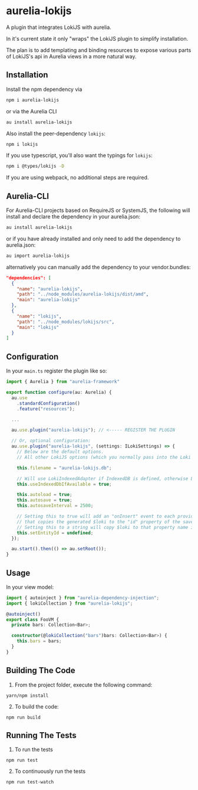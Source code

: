# aurelia-lokijs

A plugin that integrates LokiJS with aurelia.

In it's current state it only "wraps" the LokiJS plugin to simplify installation.

The plan is to add templating and binding resources to expose various parts of LokiJS's api in Aurelia views in a more natural way.


## Installation
Install the npm dependency via

```bash
npm i aurelia-lokijs
```

or via the Aurelia CLI

```bash
au install aurelia-lokijs
```

Also install the peer-dependency `lokijs`:

```bash
npm i lokijs
```

If you use typescript, you'll also want the typings for `lokijs`:

```bash
npm i @types/lokijs -D
```

If you are using webpack, no additional steps are required.

## Aurelia-CLI

For Aurelia-CLI projects based on RequireJS or SystemJS, the following will install and declare the dependency in your aurelia.json:

```bash
au install aurelia-lokijs
```

or if you have already installed and only need to add the dependency to aurelia.json:

```bash
au import aurelia-lokijs
```

alternatively you can manually add the dependency to your vendor.bundles:

```json
"dependencies": [
  {
    "name": "aurelia-lokijs",
    "path": "../node_modules/aurelia-lokijs/dist/amd",
    "main": "aurelia-lokijs"
  },
  {
    "name": "lokijs",
    "path": "../node_modules/lokijs/src",
    "main": "lokijs"
  }
]
```

## Configuration
In your `main.ts` register the plugin like so:

```typescript
import { Aurelia } from "aurelia-framework"

export function configure(au: Aurelia) {
  au.use
    .standardConfiguration()
    .feature("resources");

  ...

  au.use.plugin("aurelia-lokijs"); // <----- REGISTER THE PLUGIN

  // Or, optional configuration:
  au.use.plugin("aurelia-lokijs", (settings: ILokiSettings) => {
    // Below are the default options.
    // All other LokiJS options (which you normally pass into the Loki constructor) can be set here too

    this.filename = "aurelia-lokijs.db";

    // Will use LokiIndexedAdapter if IndexedDB is defined, otherwise LocalStorageAdapter
    this.useIndexedDbIfAvailable = true;

    this.autoload = true;
    this.autosave = true;
    this.autosaveInterval = 2500;

    // Setting this to true will add an "onInsert" event to each provider-created collection
    // that copies the generated $loki to the "id" property of the saved entity (if not already set).
    // Setting this to a string will copy $loki to that property name instead.
    this.setEntityId = undefined;
  });

  au.start().then(() => au.setRoot());
}
```

## Usage
In your view model:

```typescript
import { autoinject } from "aurelia-dependency-injection";
import { lokiCollection } from "aurelia-lokijs";

@autoinject()
export class FooVM {
  private bars: Collection<Bar>;

  constructor(@lokiCollection("bars")bars: Collection<Bar>) {
    this.bars = bars;
  }
}
```

## Building The Code


1. From the project folder, execute the following command:

  ```
  yarn/npm install
  ```
2. To build the code:

  ```
  npm run build
  ```

## Running The Tests

1. To run the tests

  ```
  npm run test
  ```

2. To continuously run the tests

```
npm run test-watch
```

